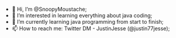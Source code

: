 - 👋 Hi, I’m @SnoopyMoustache;
- 👀 I’m interested in learning everything about java coding;
- 🌱 I’m currently learning java programming from start to finish;
- 📫 How to reach me: Twitter DM - JustinJesse (@justin77jesse);

<!---
SnoopyMoustache/SnoopyMoustache is a ✨ special ✨ repository because its `README.md` (this file) appears on your GitHub profile.
You can click the Preview link to take a look at your changes.
--->
